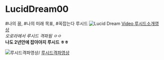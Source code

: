 # LucidDream00
 #나의 꿈, #나의 미래 목표, #꼭잡는다 루시드  ![Lucid Dream](https://i.ytimg.com/vi/D39UobLJMDQ/maxresdefault.jpg)
[Video 루시드소개영상](https://youtu.be/79aP3Vkc7Vw)  
*오로라에서 루시드 격파됨 ㅇㅇ*  
**나도 2년안에 잡아야지 루시드 ㅎㅎ**

![루시드격파영상](https://i.ytimg.com/vi/sK5FN-ANKfU/hqdefault.jpg)/ [루시드격파영상](https://youtu.be/fuVkD--hwTo)
